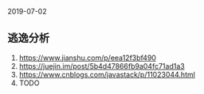 2019-07-02

## 逃逸分析
1. https://www.jianshu.com/p/eea12f3bf490
2. https://juejin.im/post/5b4d47866fb9a04fc71ad1a3
3. https://www.cnblogs.com/javastack/p/11023044.html
4. TODO